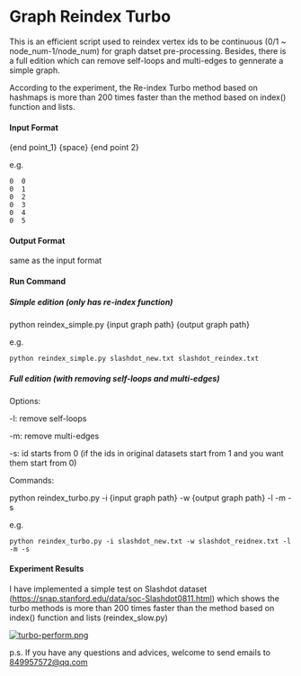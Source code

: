 # Graph Reindex Turbo



This is an efficient script used to reindex vertex ids to be continuous (0/1 ~ node_num-1/node_num) for graph datset pre-processing. Besides, there is a full edition which can remove self-loops and multi-edges to gennerate a simple graph. 

According to the experiment, the Re-index Turbo method based on hashmaps is more than 200 times faster than the method based on index() function and lists. 



#### Input Format

{end point_1}  {space}  {end point 2}

e.g.

```
0  0
0  1
0  2
0  3
0  4
0  5
```



#### Output Format

same as the input format 



#### Run Command

##### Simple edition (only has re-index function)

python reindex_simple.py {input graph path} {output graph path}

e.g.

```
python reindex_simple.py slashdot_new.txt slashdot_reindex.txt
```



##### Full edition (with removing self-loops and multi-edges)

Options:

-l: remove self-loops

-m: remove multi-edges

-s: id starts from 0 (if the ids in original datasets start from 1 and you want them start from 0)



Commands:

python reindex_turbo.py -i {input graph path} -w {output graph path} -l -m -s

e.g.

```
python reindex_turbo.py -i slashdot_new.txt -w slashdot_reidnex.txt -l -m -s
```



#### Experiment Results

I have implemented a simple test on Slashdot dataset (https://snap.stanford.edu/data/soc-Slashdot0811.html) which shows the turbo methods is more than 200 times faster than the method based on index() function and lists (reindex_slow.py)

[![turbo-perform.png](https://i.postimg.cc/D0vPgnCs/turbo-perform.png)](https://postimg.cc/dkfCQPct)





p.s. If you have any questions and advices, welcome to send emails to 849957572@qq.com 

